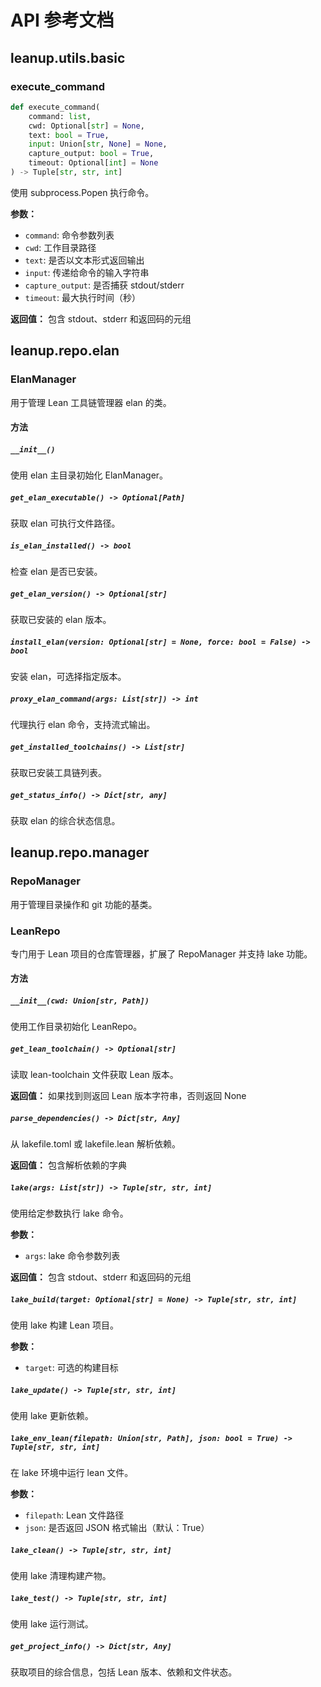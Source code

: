 # API 参考文档

## leanup.utils.basic

### execute_command

```python
def execute_command(
    command: list,
    cwd: Optional[str] = None,
    text: bool = True,
    input: Union[str, None] = None,
    capture_output: bool = True,
    timeout: Optional[int] = None
) -> Tuple[str, str, int]
```

使用 subprocess.Popen 执行命令。

**参数：**
- `command`: 命令参数列表
- `cwd`: 工作目录路径
- `text`: 是否以文本形式返回输出
- `input`: 传递给命令的输入字符串
- `capture_output`: 是否捕获 stdout/stderr
- `timeout`: 最大执行时间（秒）

**返回值：**
包含 stdout、stderr 和返回码的元组

## leanup.repo.elan

### ElanManager

用于管理 Lean 工具链管理器 elan 的类。

#### 方法

##### `__init__()`
使用 elan 主目录初始化 ElanManager。

##### `get_elan_executable() -> Optional[Path]`
获取 elan 可执行文件路径。

##### `is_elan_installed() -> bool`
检查 elan 是否已安装。

##### `get_elan_version() -> Optional[str]`
获取已安装的 elan 版本。

##### `install_elan(version: Optional[str] = None, force: bool = False) -> bool`
安装 elan，可选择指定版本。

##### `proxy_elan_command(args: List[str]) -> int`
代理执行 elan 命令，支持流式输出。

##### `get_installed_toolchains() -> List[str]`
获取已安装工具链列表。

##### `get_status_info() -> Dict[str, any]`
获取 elan 的综合状态信息。

## leanup.repo.manager

### RepoManager

用于管理目录操作和 git 功能的基类。

### LeanRepo

专门用于 Lean 项目的仓库管理器，扩展了 RepoManager 并支持 lake 功能。

#### 方法

##### `__init__(cwd: Union[str, Path])`
使用工作目录初始化 LeanRepo。

##### `get_lean_toolchain() -> Optional[str]`
读取 lean-toolchain 文件获取 Lean 版本。

**返回值：**
如果找到则返回 Lean 版本字符串，否则返回 None

##### `parse_dependencies() -> Dict[str, Any]`
从 lakefile.toml 或 lakefile.lean 解析依赖。

**返回值：**
包含解析依赖的字典

##### `lake(args: List[str]) -> Tuple[str, str, int]`
使用给定参数执行 lake 命令。

**参数：**
- `args`: lake 命令参数列表

**返回值：**
包含 stdout、stderr 和返回码的元组

##### `lake_build(target: Optional[str] = None) -> Tuple[str, str, int]`
使用 lake 构建 Lean 项目。

**参数：**
- `target`: 可选的构建目标

##### `lake_update() -> Tuple[str, str, int]`
使用 lake 更新依赖。

##### `lake_env_lean(filepath: Union[str, Path], json: bool = True) -> Tuple[str, str, int]`
在 lake 环境中运行 lean 文件。

**参数：**
- `filepath`: Lean 文件路径
- `json`: 是否返回 JSON 格式输出（默认：True）

##### `lake_clean() -> Tuple[str, str, int]`
使用 lake 清理构建产物。

##### `lake_test() -> Tuple[str, str, int]`
使用 lake 运行测试。

##### `get_project_info() -> Dict[str, Any]`
获取项目的综合信息，包括 Lean 版本、依赖和文件状态。